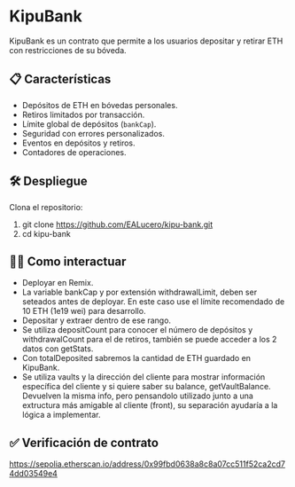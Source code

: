 # KipuBank

KipuBank es un contrato que permite a los usuarios depositar y retirar ETH con restricciones de su bóveda.

## 📋 Características

- Depósitos de ETH en bóvedas personales.
- Retiros limitados por transacción.
- Límite global de depósitos (`bankCap`).
- Seguridad con errores personalizados.
- Eventos en depósitos y retiros.
- Contadores de operaciones.

## 🛠️ Despliegue

Clona el repositorio:
1.   git clone https://github.com/EALucero/kipu-bank.git
2.   cd kipu-bank

## ☝🏼 Como interactuar
- Deployar en Remix.
- La variable bankCap y por extensión withdrawalLimit, deben ser seteados antes de deployar. En este caso use el límite recomendado de 10 ETH (1e19 wei) para desarrollo.
- Depositar y extraer dentro de ese rango.
- Se utiliza depositCount para conocer el número de depósitos y withdrawalCount para el de retiros, también se puede acceder a los 2 datos con getStats.
- Con totalDeposited sabremos la cantidad de ETH guardado en KipuBank.
- Se utiliza vaults y la dirección del cliente para mostrar información específica del cliente y si quiere saber su balance, getVaultBalance. Devuelven la misma info, pero pensandolo utilizado junto a una extructura más amigable al cliente (front), su separación ayudaría a la lógica a implementar.

## ✅ Verificación de contrato
https://sepolia.etherscan.io/address/0x99fbd0638a8c8a07cc511f52ca2cd74dd03549e4
